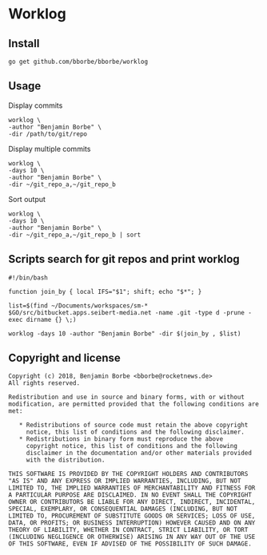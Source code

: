 # Worklog

## Install

`go get github.com/bborbe/bborbe/worklog`

## Usage

Display commits

```
worklog \
-author "Benjamin Borbe" \
-dir /path/to/git/repo
```

Display multiple commits

```
worklog \
-days 10 \
-author "Benjamin Borbe" \
-dir ~/git_repo_a,~/git_repo_b
```

Sort output

```
worklog \
-days 10 \
-author "Benjamin Borbe" \
-dir ~/git_repo_a,~/git_repo_b | sort
```

## Scripts search for git repos and print worklog

```
#!/bin/bash

function join_by { local IFS="$1"; shift; echo "$*"; }

list=$(find ~/Documents/workspaces/sm-* $GO/src/bitbucket.apps.seibert-media.net -name .git -type d -prune -exec dirname {} \;)

worklog -days 10 -author "Benjamin Borbe" -dir $(join_by , $list)
```


## Copyright and license

    Copyright (c) 2018, Benjamin Borbe <bborbe@rocketnews.de>
    All rights reserved.
    
    Redistribution and use in source and binary forms, with or without
    modification, are permitted provided that the following conditions are
    met:
    
       * Redistributions of source code must retain the above copyright
         notice, this list of conditions and the following disclaimer.
       * Redistributions in binary form must reproduce the above
         copyright notice, this list of conditions and the following
         disclaimer in the documentation and/or other materials provided
         with the distribution.

    THIS SOFTWARE IS PROVIDED BY THE COPYRIGHT HOLDERS AND CONTRIBUTORS
    "AS IS" AND ANY EXPRESS OR IMPLIED WARRANTIES, INCLUDING, BUT NOT
    LIMITED TO, THE IMPLIED WARRANTIES OF MERCHANTABILITY AND FITNESS FOR
    A PARTICULAR PURPOSE ARE DISCLAIMED. IN NO EVENT SHALL THE COPYRIGHT
    OWNER OR CONTRIBUTORS BE LIABLE FOR ANY DIRECT, INDIRECT, INCIDENTAL,
    SPECIAL, EXEMPLARY, OR CONSEQUENTIAL DAMAGES (INCLUDING, BUT NOT
    LIMITED TO, PROCUREMENT OF SUBSTITUTE GOODS OR SERVICES; LOSS OF USE,
    DATA, OR PROFITS; OR BUSINESS INTERRUPTION) HOWEVER CAUSED AND ON ANY
    THEORY OF LIABILITY, WHETHER IN CONTRACT, STRICT LIABILITY, OR TORT
    (INCLUDING NEGLIGENCE OR OTHERWISE) ARISING IN ANY WAY OUT OF THE USE
    OF THIS SOFTWARE, EVEN IF ADVISED OF THE POSSIBILITY OF SUCH DAMAGE.
